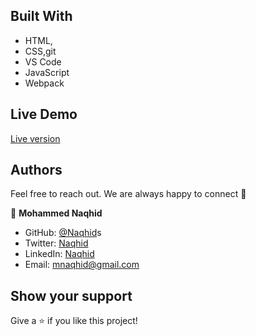 ## Built With

- HTML,
- CSS,git
- VS Code
- JavaScript
- Webpack

## Live Demo

<a href= " https://naqhid.github.io/Todo-List-js/" target="_blank">Live version</a>

## Authors

Feel free to reach out. We are always happy to connect :slightly_smiling_face:

👤 **Mohammed Naqhid**

- GitHub: [@Naqhid](https://github.com/Naqhid)s
- Twitter: [Naqhid](https://twitter.com/naqhid)
- LinkedIn: [Naqhid](https://www.linkedin.com/in/mohammed-naqhid-ab3080189/)
- Email: mnaqhid@gmail.com

## Show your support

Give a ⭐️ if you like this project!